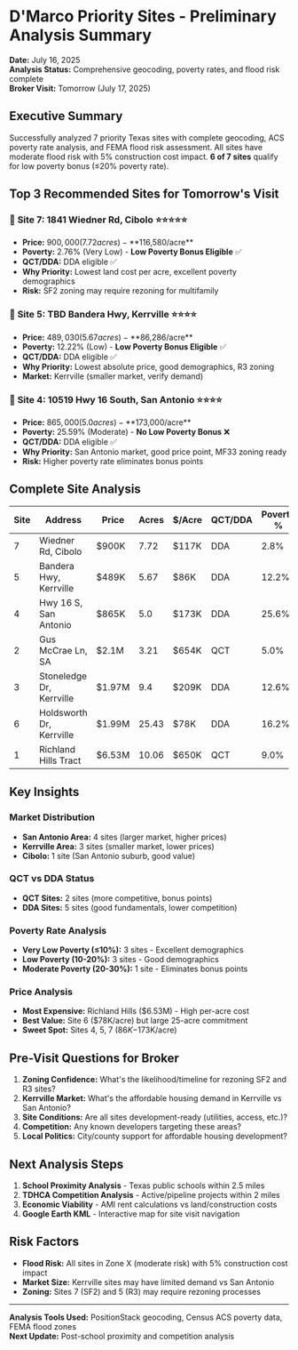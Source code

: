 # D'Marco Priority Sites - Preliminary Analysis Summary
**Date:** July 16, 2025  
**Analysis Status:** Comprehensive geocoding, poverty rates, and flood risk complete  
**Broker Visit:** Tomorrow (July 17, 2025)

## Executive Summary

Successfully analyzed 7 priority Texas sites with complete geocoding, ACS poverty rate analysis, and FEMA flood risk assessment. All sites have moderate flood risk with 5% construction cost impact. **6 of 7 sites** qualify for low poverty bonus (≤20% poverty rate).

## Top 3 Recommended Sites for Tomorrow's Visit

### 🥇 **Site 7: 1841 Wiedner Rd, Cibolo** ⭐⭐⭐⭐⭐
- **Price:** $900,000 (7.72 acres) - **$116,580/acre**
- **Poverty:** 2.76% (Very Low) - **Low Poverty Bonus Eligible** ✅
- **QCT/DDA:** DDA eligible ✅
- **Why Priority:** Lowest land cost per acre, excellent poverty demographics
- **Risk:** SF2 zoning may require rezoning for multifamily

### 🥈 **Site 5: TBD Bandera Hwy, Kerrville** ⭐⭐⭐⭐
- **Price:** $489,030 (5.67 acres) - **$86,286/acre**  
- **Poverty:** 12.22% (Low) - **Low Poverty Bonus Eligible** ✅
- **QCT/DDA:** DDA eligible ✅
- **Why Priority:** Lowest absolute price, good demographics, R3 zoning
- **Market:** Kerrville (smaller market, verify demand)

### 🥉 **Site 4: 10519 Hwy 16 South, San Antonio** ⭐⭐⭐⭐
- **Price:** $865,000 (5.0 acres) - **$173,000/acre**
- **Poverty:** 25.59% (Moderate) - **No Low Poverty Bonus** ❌
- **QCT/DDA:** DDA eligible ✅  
- **Why Priority:** San Antonio market, good price point, MF33 zoning ready
- **Risk:** Higher poverty rate eliminates bonus points

## Complete Site Analysis

| Site | Address | Price | Acres | $/Acre | QCT/DDA | Poverty % | LPB | Zoning |
|------|---------|-------|-------|---------|---------|-----------|-----|--------|
| 7 | Wiedner Rd, Cibolo | $900K | 7.72 | $117K | DDA | 2.8% | ✅ | SF2 |
| 5 | Bandera Hwy, Kerrville | $489K | 5.67 | $86K | DDA | 12.2% | ✅ | R3 |
| 4 | Hwy 16 S, San Antonio | $865K | 5.0 | $173K | DDA | 25.6% | ❌ | MF33 |
| 2 | Gus McCrae Ln, SA | $2.1M | 3.21 | $654K | QCT | 5.0% | ✅ | MF-18 |
| 3 | Stoneledge Dr, Kerrville | $1.97M | 9.4 | $209K | DDA | 12.6% | ✅ | Multi Use |
| 6 | Holdsworth Dr, Kerrville | $1.99M | 25.43 | $78K | DDA | 16.2% | ✅ | ETJ |
| 1 | Richland Hills Tract | $6.53M | 10.06 | $650K | QCT | 9.0% | ✅ | 50 units/acre |

## Key Insights

### Market Distribution
- **San Antonio Area:** 4 sites (larger market, higher prices)
- **Kerrville Area:** 3 sites (smaller market, lower prices)
- **Cibolo:** 1 site (San Antonio suburb, good value)

### QCT vs DDA Status
- **QCT Sites:** 2 sites (more competitive, bonus points)
- **DDA Sites:** 5 sites (good fundamentals, lower competition)

### Poverty Rate Analysis
- **Very Low Poverty (≤10%):** 3 sites - Excellent demographics
- **Low Poverty (10-20%):** 3 sites - Good demographics  
- **Moderate Poverty (20-30%):** 1 site - Eliminates bonus points

### Price Analysis
- **Most Expensive:** Richland Hills ($6.53M) - High per-acre cost
- **Best Value:** Site 6 ($78K/acre) but large 25-acre commitment
- **Sweet Spot:** Sites 4, 5, 7 ($86K-$173K/acre)

## Pre-Visit Questions for Broker

1. **Zoning Confidence:** What's the likelihood/timeline for rezoning SF2 and R3 sites?
2. **Kerrville Market:** What's the affordable housing demand in Kerrville vs San Antonio?
3. **Site Conditions:** Are all sites development-ready (utilities, access, etc.)?
4. **Competition:** Any known developers targeting these areas?
5. **Local Politics:** City/county support for affordable housing development?

## Next Analysis Steps

1. **School Proximity Analysis** - Texas public schools within 2.5 miles
2. **TDHCA Competition Analysis** - Active/pipeline projects within 2 miles  
3. **Economic Viability** - AMI rent calculations vs land/construction costs
4. **Google Earth KML** - Interactive map for site visit navigation

## Risk Factors

- **Flood Risk:** All sites in Zone X (moderate risk) with 5% construction cost impact
- **Market Size:** Kerrville sites may have limited demand vs San Antonio
- **Zoning:** Sites 7 (SF2) and 5 (R3) may require rezoning processes

---
**Analysis Tools Used:** PositionStack geocoding, Census ACS poverty data, FEMA flood zones  
**Next Update:** Post-school proximity and competition analysis